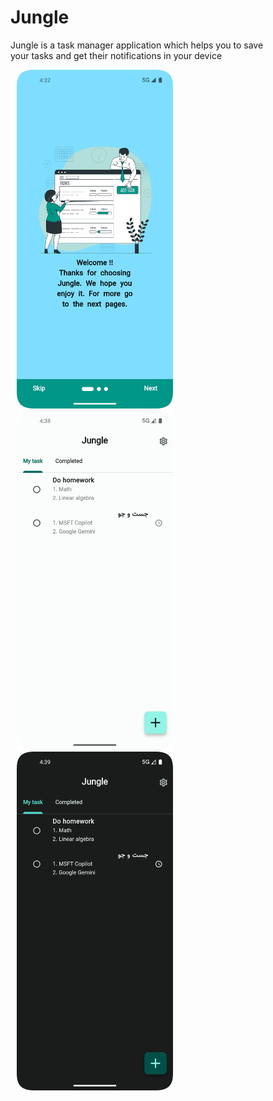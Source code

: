 # Jungle
Jungle is a task manager application which helps you to save<br>
your tasks and get their notifications in your device<br>
<div class="row">
<img src="https://github.com/erfkarimi/jungle/blob/main/asset/image/screenshot/1st_screenshot.png" width="250" hspace="10">
<img src="https://github.com/erfkarimi/jungle/blob/main/asset/image/screenshot/2nd_screenshot.png" width="250" hspace="10">
<img src="https://github.com/erfkarimi/jungle/blob/main/asset/image/screenshot/3rd_screenshot.png" width="250" hspace="10">
</div>
